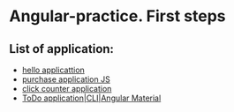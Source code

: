# **Angular**-practice. First steps
## List of application:
- [hello applicattion](https://github.com/KMaxLSVN/Angular-practice/tree/master/helloapp)
- [purchase application JS](https://github.com/KMaxLSVN/Angular-practice/tree/master/purchaseAppJS)
- [click counter application](https://github.com/KMaxLSVN/Angular-practice/tree/master/counterApp)
- [ToDo application|CLI|Angular Material](https://github.com/KMaxLSVN/Angular-practice/tree/master/ToDo/test-project)
